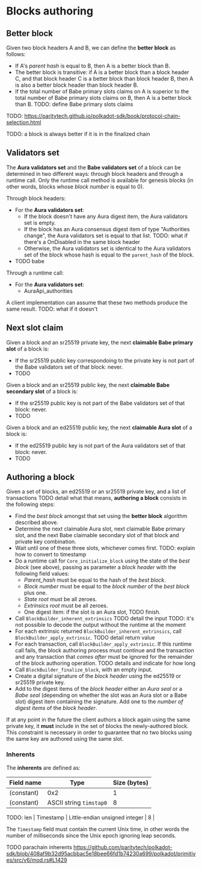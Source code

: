 # Blocks authoring

## Better block

Given two block headers A and B, we can define the **better block** as follows:

- If A's *parent hash* is equal to B, then A is a better block than B.
- The better block is transitive: if A is a better block than a block header C, and that block header C is a better block than block header B, then A is also a better block header than block header B.
- If the total number of Babe primary slots claims on A is superior to the total number of Babe primary slots claims on B, then A is a better block than B. TODO: define Babe primary slots claims

TODO: https://paritytech.github.io/polkadot-sdk/book/protocol-chain-selection.html

TODO: a block is always better if it is in the finalized chain

## Validators set

The **Aura validators set** and the **Babe validators set** of a block can be determined in two different ways: through block headers and through a runtime call. Only the runtime call method is available for genesis blocks (in other words, blocks whose *block number* is equal to 0).

Through block headers:

- For the **Aura validators set**:
    - If the block doesn't have any Aura digest item, the Aura validators set is empty.
    - If the block has an Aura consensus digest item of type "Authorities change", the Aura validators set is equal to that list. TODO: what if there's a OnDisabled in the same block header
    - Otherwise, the Aura validators set is identical to the Aura validators set of the block whose hash is equal to the `parent_hash` of the block.
- TODO babe

Through a runtime call:

- For the **Aura validators set**:
    - AuraApi_authorities

A client implementation can assume that these two methods produce the same result. TODO: what if it doesn't

## Next slot claim

Given a block and an sr25519 private key, the next **claimable Babe primary slot** of a block is:

- If the sr25519 public key correspondoing to the private key is not part of the Babe validators set of that block: never.
- TODO

Given a block and an sr25519 public key, the next **claimable Babe secondary slot** of a block is:

- If the sr25519 public key is not part of the Babe validators set of that block: never.
- TODO

Given a block and an ed25519 public key, the next **claimable Aura slot** of a block is:

- If the ed25519 public key is not part of the Aura validators set of that block: never.
- TODO

## Authoring a block

Given a set of blocks, an ed25519 or an sr25519 private key, and a list of transactions TODO detail what that means, **authoring a block** consists in the following steps:

- Find the *best block* amongst that set using the **better block** algorithm described above.
- Determine the next claimable Aura slot, next claimable Babe primary slot, and the next Babe claimable secondary slot of that block and private key combination.
- Wait until one of these three slots, whichever comes first. TODO: explain how to convert to timestamp
- Do a runtime call for `Core_initialize_block` using the state of the *best block* (see above), passing as parameter a *block header* with the following field values:
  - *Parent_hash* must be equal to the hash of the *best block*.
  - *Block number* must be equal to the *block number* of the *best block* plus one.
  - *State root* must be all zeroes.
  - *Extrinsics root* must be all zeroes.
  - One digest item: if the slot is an Aura slot, TODO finish.
- Call `BlockBuilder_inherent_extrinsics` TODO detail the input  TODO: it's not possible to decode the output without the runtime at the moment
- For each extrinsic returned `BlockBuilder_inherent_extrinsics`, call `BlockBuilder_apply_extrinsic`. TODO detail return value
- For each transaction, call `BlockBuilder_apply_extrinsic`. If this runtime call fails, the block authoring process must continue and the transaction and any transaction that *comes after* must be ignored for the remainder of the block authoring operation. TODO details and indicate for how long
- Call `BlockBuilder_finalize_block`, with an empty input.
- Create a digital signature of the *block header* using the ed25519 or sr25519 private key.
- Add to the digest items of the *block header* either an *Aura seal* or a *Babe seal* (depending on whether the slot was an Aura slot or a Babe slot) digest item containing the signature. Add one to the *number of digest items* of the *block header*.

If at any point in the future the client authors a block again using the same private key, it **must** include in the set of blocks the newly-authored block.
This constraint is necessary in order to guarantee that no two blocks using the same key are authored using the same slot.

### Inherents

The **inherents** are defined as:

| Field name         | Type      | Size (bytes)   |
| ------------------ | --------- | -------------- |
| (constant) | 0x2 | 1 |
| (constant) | ASCII string `timstap0` | 8 |
TODO: len
| Timestamp | Little-endian unsigned integer | 8 |

The `Timestamp` field must contain the current Unix time, in other words the number of milliseconds since the Unix epoch ignoring leap seconds.

TODO parachain inherents
https://github.com/paritytech/polkadot-sdk/blob/408af9b32d95acbbac5e18bee66fd1b74230a699/polkadot/primitives/src/v6/mod.rs#L1429
